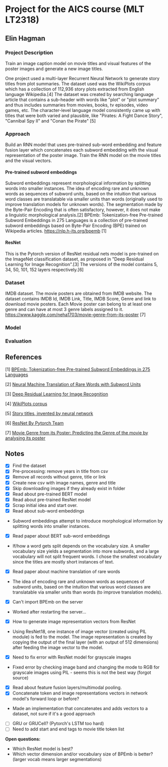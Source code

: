 # Project for the AICS course (MLT LT2318)

## Elin Hagman

### Project Description

Train an image caption model on movie titles and visual features of the poster images and generate a new image titles.

One project used a multi-layer Recurrent Neural Network to generate story titles from plot summaries. The dataset used was the WikiPlots corpus which has a collection of 112,936 story plots extracted from English language Wikipedia.[4]  The dataset was created by searching language article that contains a sub-header with words like "plot" or "plot summary" and thus includes summaries from movies, books, tv episodes, video games, etc.  The character-level language model consistently came up with titles that were both varied and plausible, like "Pirates: A Fight Dance Story", "Cannibal Spy II" and "Conan the Pirate" [5]

### Approach

Build an RNN model that uses pre-trained sub-word embedding and feature fusion layer which concatenates each subword embedding with the visual representation of the poster image. Train the RNN model on the movie titles and the visual vectors.

#### Pre-trained subword embeddings

Subword embeddings represent morphological information by splitting words into smaller instances. The idea of encoding rare and unknown words as sequences of subword units, based on the intuition that various word classes are translatable via smaller units than words (originally used to improve translation models for unknown words). The segmentation made by the Byte-Pair Encoding that is often satisfactory, however, it does not make a linguistic morphological analysis.[2] BPEmb: Tokenization-free Pre-trained Subword Embeddings in 275 Languages is a collection of pre-trained subword embeddings based on Byte-Pair Encoding (BPE) trained on Wikipedia articles. https://nlp.h-its.org/bpemb [1]

#### ResNet

This is the Pytorch version of ResNet residual nets model is pre-trained on the ImageNet classification dataset, as proposed in "Deep Residual Learning for Image Recognition".[3] The versions of the model contains 5, 34, 50, 101, 152 layers respectively.[6]

### Dataset

IMDB dataset. The movie posters are obtained from IMDB website. The dataset contains IMDB Id, IMDB Link, Title, IMDB Score, Genre and link to download movie posters. Each Movie poster can belong to at least one genre and can have at most 3 genre labels assigned to it. https://www.kaggle.com/neha1703/movie-genre-from-its-poster [7]

### Model

### Evaluation

## References

[1]
[BPEmb: Tokenization-free Pre-trained Subword Embeddings in 275 Languages](https://www.aclweb.org/anthology/L18-1473/)

[2]
[Neural Machine Translation of Rare Words with Subword Units](https://www.aclweb.org/anthology/P16-1162/)

[3]
[Deep Residual Learning for Image Recognition](https://arxiv.org/abs/1512.03385)

[4]
[WikiPlots corpus](https://github.com/markriedl/WikiPlots)

[5]
[Story titles, invented by neural network](https://aiweirdness.com/post/160014619217/story-titles-invented-by-neural-network)

[6]
[ResNet By Pytorch Team](https://pytorch.org/hub/pytorch_vision_resnet/)

[7]
[Movie Genre from its Poster: Predicting the Genre of the movie by analysing its poster]((https://www.kaggle.com/neha1703/movie-genre-from-its-poster))

## Notes

- [x] Find the dataset
- [x] Pre-processing: remove years in title from csv
- [x] Remove all records without genre, title or link
- [x] Create new csv with image names, genre and title
- [x] Skip downloading images if they already exist in folder
- [x] Read about pre-trained BERT model
- [x] Read about pre-trained ResNet model
- [x] Scrap initial idea and start over.
- [x] Read about sub-word embeddings
- Subword embeddings attempt to introduce morphological information by splitting words into smaller instances.
- [x] Read paper about BERT sub-word embeddings
- If/how a word gets split depends on the vocabulary size. A smaller vocabulary size yields a segmentation into more subwords, and a large vocabulary will not split frequent words. I chose the smallest vocabulary since the titles are mostly short instances of text.
- [x] Read paper about machine translation of rare words
- The idea of encoding rare and unknown words as sequences of subword units, based on the intuition that various word classes are translatable via smaller units than words (to improve translation models).
- [x] Can't import BPEmb on the server
- Worked after restarting the server...
- [x] How to generate image representation vectors from ResNet
- Using ResNet18, one instance of image vector (created using PIL module) is fed to the model. The image representation is created by copying the output of the final layer (with an output of 512 dimensions) after feeding the image vector to the model.
- [x] Need to fix error with ResNet model for grayscale images
- Fixed error by checking image band and changing the mode to RGB for grayscale images using PIL - seems this is not the best way (forgot source)
- [x] Read about feature fusion layers/multimodal pooling.
- [x] Concatenate token and image representations vectors in network model's forward loop or before?
- Made an implementation that concatenates and adds vectors to a dataset, not sure if it's a good approach
- [ ] GRU or GRUCell? (Pytorch's LSTM too hard)
- [ ] Need to add start and end tags to movie title token list

**Open questions:**

- Which ResNet model is best?
- Which vector dimension and/or vocabulary size of BPEmb is better? (larger vocab means larger segmentations)
